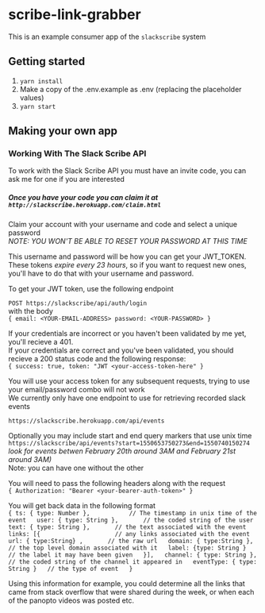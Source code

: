 # scribe-link-grabber

This is an example consumer app of the `slackscribe` system

## Getting started
1. `yarn install`
2. Make a copy of the .env.example as .env (replacing the placeholder values)
3. `yarn start`

## Making your own app
### Working With The Slack Scribe API
To work with the Slack Scribe API you must have an invite code, you can ask me for one if you are interested

##### Once you have your code you can claim it at `http://slackscribe.herokuapp.com/claim.html`


Claim your account with your username and code and select a unique password  
*NOTE: YOU WON'T BE ABLE TO RESET YOUR PASSWORD AT THIS TIME*

This username and password will be how you can get your JWT_TOKEN. These tokens *expire every 23 hours*, so if you want to request new ones, you'll have to do that with your username and password.

To get your JWT token, use the following endpoint

`POST https://slackscribe/api/auth/login`  
with the body  
`
{
	email: <YOUR-EMAIL-ADDRESS>
	password: <YOUR-PASSWORD>
}
`

If your credentials are incorrect or you haven't been validated by me yet, you'll recieve a 401.  
If your credentials are correct and you've been validated, you should recieve a 200 status code and the following response:  
`
{
	success: true,
	token: "JWT <your-access-token-here"
}
`

You will use your access token for any subsequent requests, trying to use your email/password combo will not work  
We currently only have one endpoint to use for retrieving recorded slack events  

`https://slackscribe.herokuapp.com/api/events`

Optionally you may include start and end query markers that use unix time  
`https://slackscribe/api/events?start=1550653750273&end=1550740150274`  
*look for events betwen February 20th around 3AM and February 21st around 3AM)*  
Note: you can have one without the other
  
You will need to pass the following headers along with the request  
`
{
	Authorization: "Bearer <your-bearer-auth-token>"
}
`

You will get back data in the following format   
`
{
	ts: { type: Number },			// The timestamp in unix time of the event  
	  user: { type: String },		// the coded string of the user  
	  text: { type: String },		// the text associated with the event  
	  links: [{						// any links associated with the event  
	    url: { type:String} ,		// the raw url  
	    domain: { type:String },	// the top level domain associated with it  
	    label: {type: String }		// the label it may have been given  
	  }],  
	  channel: { type: String },	// the coded string of the channel it appeared in  
	  eventType: { type: String }	// the type of event  
}
`

Using this information for example, you could determine all the links that came from stack overflow that were shared during the week, or when each of the panopto videos was posted etc.
